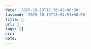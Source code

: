 ```yaml
---
date: '2025-10-13T11:26:42+08:00'
lastmod: '2025-10-13T13:04:51+08:00'
title: 󰒲
url: 󰒲
tags: []
src:
note:
---
```

